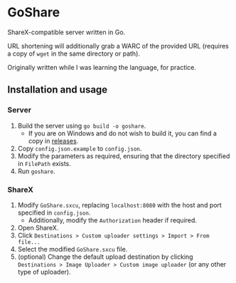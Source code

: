 # GoShare

ShareX-compatible server written in Go. 

URL shortening will additionally grab a WARC of the provided URL (requires a copy of `wget` in the same directory or path).

Originally written while I was learning the language, for practice.

## Installation and usage

### Server

1. Build the server using `go build -o goshare`.
    - If you are on Windows and do not wish to build it, you can find a copy in [releases](https://github.com/lpt0/GoShare/releases).
2. Copy `config.json.example` to `config.json`.
3. Modify the parameters as required, ensuring that the directory specified in `FilePath` exists.
4. Run `goshare`.

### ShareX

1. Modify `GoShare.sxcu`, replacing `localhost:8080` with the host and port specified in `config.json`.
    - Additionally, modify the `Authorization` header if required.
2. Open ShareX.
3. Click `Destinations > Custom uploader settings > Import > From file...`
4. Select the modified `GoShare.sxcu` file.
5. (optional) Change the default upload destination by clicking `Destinations > Image Uploader > Custom image uploader` (or any other type of uploader).
